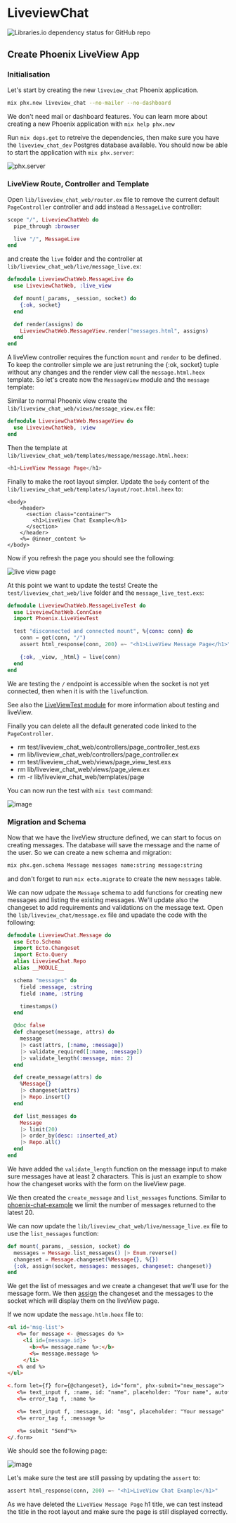 # LiveviewChat

![Libraries.io dependency status for GitHub repo](https://img.shields.io/librariesio/github/dwyl/phoenix-liveview-chat-example)

## Create Phoenix LiveView App

### Initialisation

Let's start by creating the new `liveview_chat` Phoenix application.

```sh
mix phx.new liveview_chat --no-mailer --no-dashboard
```

We don't need mail or dashboard features. You can learn more about creating
a new Phoenix application with `mix help phx.new`

Run `mix deps.get` to retreive the dependencies, then make sure you have
the `liveview_chat_dev` Postgres database available.
You should now be able to start the application with `mix phx.server`:

![phx.server](https://user-images.githubusercontent.com/6057298/142623156-ab767540-2561-43e3-bc87-1c4f89778d21.png)

### LiveView Route, Controller and Template

Open `lib/liveview_chat_web/router.ex` file to remove the current default `PageController`
controller and add instead a `MessageLive` controller:


```elixir
scope "/", LiveviewChatWeb do
  pipe_through :browser

  live "/", MessageLive
end
```

and create the `live` folder and the  controller at `lib/liveview_chat_web/live/message_live.ex`:

```elixir
defmodule LiveviewChatWeb.MessageLive do
  use LiveviewChatWeb, :live_view

  def mount(_params, _session, socket) do
    {:ok, socket}
  end

  def render(assigns) do
    LiveviewChatWeb.MessageView.render("messages.html", assigns)
  end
end
```

A liveView controller requires the function `mount` and `render` to be defined.
To keep the controller simple we are just retruning the {:ok, socket} tuple
without any changes and the render view call the `message.html.heex` template.
So let's create now the `MessageView` module and the `message` template:

Similar to normal Phoenix view create the `lib/liveview_chat_web/views/message_view.ex`
file:

```elixir
defmodule LiveviewChatWeb.MessageView do
  use LiveviewChatWeb, :view
end
```

Then the template at `lib/liveview_chat_web/templates/message/message.html.heex`:

```heex
<h1>LiveView Message Page</h1>
```

Finally to make the root layout simpler. Update the `body` content
of the `lib/liveview_chat_web/templates/layout/root.html.heex` to: 

```
<body>
    <header>
      <section class="container">
        <h1>LiveView Chat Example</h1>
      </section>
    </header>
    <%= @inner_content %>
</body>
```


Now if you refresh the page you should see the following:

![live view page](https://user-images.githubusercontent.com/6057298/142659332-bc15ed66-195a-482f-8925-ec6c57c478c0.png)

At this point we want to update the tests!
Create the `test/liveview_chat_web/live` folder and the `message_live_test.exs`:

```elixir
defmodule LiveviewChatWeb.MessageLiveTest do
  use LiveviewChatWeb.ConnCase
  import Phoenix.LiveViewTest

  test "disconnected and connected mount", %{conn: conn} do
    conn = get(conn, "/")
    assert html_response(conn, 200) =~ "<h1>LiveView Message Page</h1>"

    {:ok, _view, _html} = live(conn)
  end
end

```

We are testing the `/` endpoint is accessible when the socket is not yet connected,
then when it is with the `live`function.

See also the [LiveViewTest module](https://hexdocs.pm/phoenix_live_view/Phoenix.LiveViewTest.html)
for more information about testing and liveView.

Finally you can delete all the default generated code linked to the `PageController`.
- rm test/liveview_chat_web/controllers/page_controller_test.exs
- rm lib/liveview_chat_web/controllers/page_controller.ex
- rm test/liveview_chat_web/views/page_view_test.exs
- rm lib/liveview_chat_web/views/page_view.ex
- rm -r lib/liveview_chat_web/templates/page

You can now run the test with `mix test` command:

![image](https://user-images.githubusercontent.com/6057298/142856124-5c2d9cc6-9208-4567-b781-0b46081cfed1.png)


### Migration and Schema

Now that we have the liveView structure defined,
we can start to focus on creating messages.
The database will save the message and the name of the user.
So we can create a new schema and migration:

```sh
mix phx.gen.schema Message messages name:string message:string
```

and don't forget to run `mix ecto.migrate` to create the new `messages` table.

We can now udpate the `Message` schema to add functions for creating
new messages and listing the existing messages. We'll update also the changeset
to add requirements and validations on the message text.
Open the `lib/liveview_chat/message.ex` file and upadate the code with the following:

```elixir
defmodule LiveviewChat.Message do
  use Ecto.Schema
  import Ecto.Changeset
  import Ecto.Query
  alias LiveviewChat.Repo
  alias __MODULE__

  schema "messages" do
    field :message, :string
    field :name, :string

    timestamps()
  end

  @doc false
  def changeset(message, attrs) do
    message
    |> cast(attrs, [:name, :message])
    |> validate_required([:name, :message])
    |> validate_length(:message, min: 2)
  end

  def create_message(attrs) do
    %Message{}
    |> changeset(attrs)
    |> Repo.insert()
  end

  def list_messages do
    Message
    |> limit(20)
    |> order_by(desc: :inserted_at)
    |> Repo.all()
  end
end
```

We have added the `validate_length` function on the message input to make
sure messages have at least 2 characters. This is just an example to show how
the changeset works with the form on the liveView page.

We then created the `create_message` and `list_messages` functions.
Similar to [phoenix-chat-example](https://github.com/dwyl/phoenix-chat-example/)
we limit the number of messages returned to the latest 20.


We can now update the `lib/liveview_chat_web/live/message_live.ex` file to use
the `list_messages` function:

```elixir
def mount(_params, _session, socket) do
  messages = Message.list_messages() |> Enum.reverse()
  changeset = Message.changeset(%Message{}, %{})
  {:ok, assign(socket, messages: messages, changeset: changeset)}
end
```

We get the list of messages and we create a changeset that we'll use for the
message form.
We then [assign](https://hexdocs.pm/phoenix_live_view/Phoenix.LiveView.html#assign/2)
the changeset and the messages to the socket which will display them on the liveView page.

If we now update the `message.htlm.heex` file to:

```html
<ul id='msg-list'>
   <%= for message <- @messages do %>
     <li id={message.id}>
       <b><%= message.name %>:</b>
       <%= message.message %>
     </li>
   <% end %>
</ul>

<.form let={f} for={@changeset}, id="form", phx-submit="new_message">
   <%= text_input f, :name, id: "name", placeholder: "Your name", autofocus: "true"  %>
   <%= error_tag f, :name %>

   <%= text_input f, :message, id: "msg", placeholder: "Your message"  %>
   <%= error_tag f, :message %>

   <%= submit "Send"%>
</.form>
```


We should see the following page:

![image](https://user-images.githubusercontent.com/6057298/142882923-db490aea-5af6-49d4-9e45-38c75d05e234.png)

Let's make sure the test are still passing by updating the `assert` to:

```elixir
assert html_response(conn, 200) =~ "<h1>LiveView Chat Example</h1>"
```

As we have deleted the `LiveView Message Page` h1 title, we can test instead
the title in the root layout and make sure the page is still displayed correctly.



